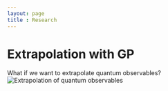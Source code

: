 ```yaml
---
layout: page
title : Research
---
```

# Extrapolation with GP
What if we want to extrapolate quantum observables?
![Extrapolation of quantum observables](assets/img/aspin_extrapolation_prl.png)
